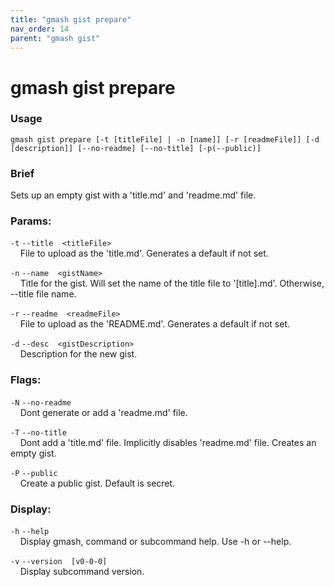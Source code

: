 ```yaml
---
title: "gmash gist prepare"
nav_order: 14
parent: "gmash gist"
---
```


# gmash gist prepare

### Usage
`gmash gist prepare [-t [titleFile] | -n [name]] [-r [readmeFile]] [-d [description]] [--no-readme] [--no-title] [-p(--public)]`

### Brief
Sets up an empty gist with a 'title.md' and 'readme.md' file.

### Params:
`-t`  `--title  <titleFile>` \
&nbsp;&nbsp;&nbsp;&nbsp;File to upload as the 'title.md'. Generates a default if not set.

`-n`  `--name  <gistName>` \
&nbsp;&nbsp;&nbsp;&nbsp;Title for the gist. Will set the name of the title file to '[title].md'. Otherwise, --title file name.

`-r`  `--readme  <readmeFile>` \
&nbsp;&nbsp;&nbsp;&nbsp;File to upload as the 'README.md'. Generates a default if not set.

`-d`  `--desc  <gistDescription>` \
&nbsp;&nbsp;&nbsp;&nbsp;Description for the new gist.

### Flags:
`-N`  `--no-readme` \
&nbsp;&nbsp;&nbsp;&nbsp;Dont generate or add a 'readme.md' file.

`-T`  `--no-title` \
&nbsp;&nbsp;&nbsp;&nbsp;Dont add a 'title.md' file. Implicitly disables 'readme.md' file. Creates an empty gist.

`-P`  `--public` \
&nbsp;&nbsp;&nbsp;&nbsp;Create a public gist. Default is secret.

### Display:
`-h`  `--help` \
&nbsp;&nbsp;&nbsp;&nbsp;Display gmash, command or subcommand help. Use -h or --help.

`-v`  `--version  [v0-0-0]` \
&nbsp;&nbsp;&nbsp;&nbsp;Display subcommand version.
